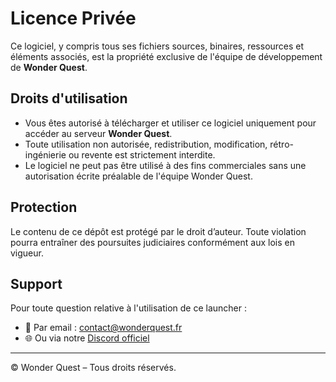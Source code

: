 # Licence Privée

Ce logiciel, y compris tous ses fichiers sources, binaires, ressources et éléments associés, est la propriété exclusive de l'équipe de développement de **Wonder Quest**.

## Droits d'utilisation

- Vous êtes autorisé à télécharger et utiliser ce logiciel uniquement pour accéder au serveur **Wonder Quest**.
- Toute utilisation non autorisée, redistribution, modification, rétro-ingénierie ou revente est strictement interdite.
- Le logiciel ne peut pas être utilisé à des fins commerciales sans une autorisation écrite préalable de l'équipe Wonder Quest.

## Protection

Le contenu de ce dépôt est protégé par le droit d’auteur. Toute violation pourra entraîner des poursuites judiciaires conformément aux lois en vigueur.

## Support

Pour toute question relative à l'utilisation de ce launcher :

- 📧 Par email : [contact@wonderquest.fr](mailto:contact@wonderquest.fr)  
- 🌐 Ou via notre [Discord officiel](https://discord.gg/ZdYqBsgaNB)

---

© Wonder Quest – Tous droits réservés.
